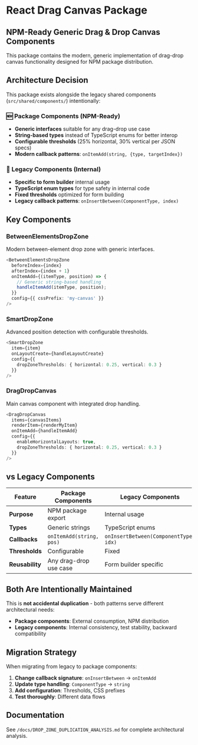 # React Drag Canvas Package

## NPM-Ready Generic Drag & Drop Canvas Components

This package contains the modern, generic implementation of drag-drop canvas functionality designed for NPM package distribution.

## Architecture Decision

This package exists alongside the legacy shared components (`src/shared/components/`) intentionally:

### 🆕 **Package Components (NPM-Ready)**
- **Generic interfaces** suitable for any drag-drop use case
- **String-based types** instead of TypeScript enums for better interop
- **Configurable thresholds** (25% horizontal, 30% vertical per JSON specs)
- **Modern callback patterns**: `onItemAdd(string, {type, targetIndex})`

### 🔄 **Legacy Components (Internal)**  
- **Specific to form builder** internal usage
- **TypeScript enum types** for type safety in internal code
- **Fixed thresholds** optimized for form building
- **Legacy callback patterns**: `onInsertBetween(ComponentType, index)`

## Key Components

### BetweenElementsDropZone
Modern between-element drop zone with generic interfaces.

```typescript
<BetweenElementsDropZone
  beforeIndex={index}
  afterIndex={index + 1}
  onItemAdd={(itemType, position) => {
    // Generic string-based handling
    handleItemAdd(itemType, position);
  }}
  config={{ cssPrefix: 'my-canvas' }}
/>
```

### SmartDropZone  
Advanced position detection with configurable thresholds.

```typescript
<SmartDropZone
  item={item}
  onLayoutCreate={handleLayoutCreate}
  config={{
    dropZoneThresholds: { horizontal: 0.25, vertical: 0.3 }
  }}
/>
```

### DragDropCanvas
Main canvas component with integrated drop handling.

```typescript
<DragDropCanvas
  items={canvasItems}
  renderItem={renderMyItem}
  onItemAdd={handleItemAdd}
  config={{
    enableHorizontalLayouts: true,
    dropZoneThresholds: { horizontal: 0.25, vertical: 0.3 }
  }}
/>
```

## vs Legacy Components

| Feature | Package Components | Legacy Components |
|---------|-------------------|-------------------|
| **Purpose** | NPM package export | Internal usage |
| **Types** | Generic strings | TypeScript enums |
| **Callbacks** | `onItemAdd(string, pos)` | `onInsertBetween(ComponentType, idx)` |
| **Thresholds** | Configurable | Fixed |
| **Reusability** | Any drag-drop use case | Form builder specific |

## Both Are Intentionally Maintained

This is **not accidental duplication** - both patterns serve different architectural needs:

- **Package components**: External consumption, NPM distribution
- **Legacy components**: Internal consistency, test stability, backward compatibility

## Migration Strategy

When migrating from legacy to package components:

1. **Change callback signature**: `onInsertBetween` → `onItemAdd`  
2. **Update type handling**: `ComponentType` → `string`
3. **Add configuration**: Thresholds, CSS prefixes
4. **Test thoroughly**: Different data flows

## Documentation

See `/docs/DROP_ZONE_DUPLICATION_ANALYSIS.md` for complete architectural analysis.